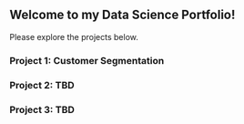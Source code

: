 ## Welcome to my Data Science Portfolio!
Please explore the projects below.



### Project 1: Customer Segmentation


### Project 2: TBD


### Project 3: TBD
